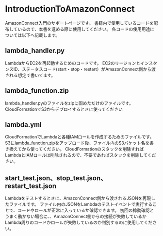 # IntroductionToAmazonConnect
AmazonConnect入門のサポートページです。
書籍内で使用しているコードを配布しているので、本書を進める際に使用してください。
各コードの使用用途については以下へ記載します。

## lambda_handler.py

LambdaからEC2を再起動するためのコードです。
EC2のリージョンとインスタンスID、ステータスコード(start・stop・restart）がAmazonConnect側から渡される想定で書いてます。

## lambda_function.zip

lambda_handler.pyのファイルをzipに固めただけのファイルです。
CloudFormationでS3からデプロイするときに使ってください

## lambda.yml

  CloudFormationでLambdaと各種IAMロールを作成するためのファイルです。
  S3にlambda_function.zipをアップロード後、ファイル内のS3バケット名を書き換えてから使ってください。
  CloudFormationのスタックを削除すればLambdaとIAMロールは削除されるので、不要であればスタックを削除してください。

## start_test.json、stop_test.json、restart_test.json

Lambdaをテストするときに、AmazonConnect側から渡されるJSONを再現したファイルです。
ファイル内のJSONをLambdaのテストイベントで実行することで、コードやロールが正常に入っているか確認できます。
初回の稼動確認とうまく動かない場合に、、AmazonConnect側からの接続が失敗しているかLambda周りのコードかロールが失敗しているのか判別するのに使用してください。
